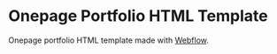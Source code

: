 # Onepage Portfolio HTML Template

Onepage portfolio HTML template made with [Webflow](https://webflow.com/).